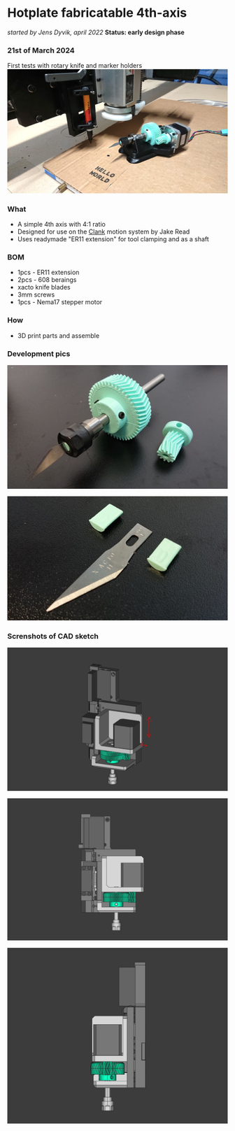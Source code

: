 # Hotplate fabricatable 4th-axis
*started by Jens Dyvik, april 2022*
**Status: early design phase**

### 21st of March 2024

First tests with rotary knife and marker holders
![](img/klaeat-toolchanger-first-tests.jpg)



### What

- A simple 4th axis with 4:1 ratio
- Designed for use on the [Clank](https://clank.tools/) motion system by Jake Read
- Uses readymade "ER11 extension" for tool clamping and as a shaft

### BOM

 - 1pcs - ER11 extension
 - 2pcs - 608 beraings
 - xacto knife blades
 - 3mm screws
 - 1pcs - Nema17 stepper motor

### How

 - 3D print parts and assemble

### Development pics

![](img/xaccto-blade-in-er11-extension-and-gears.JPG)

![](img/xaccto-blade-and-holders.JPG)


### Screnshots of CAD sketch

![](img/4th-axis-sketch-perspective.JPG)

![](img/4th-axis-sketch-front.JPG)

![](img/4th-axis-sketch-side.JPG)
